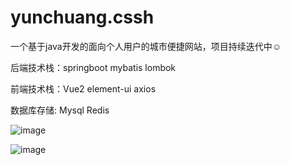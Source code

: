 # yunchuang.cssh
一个基于java开发的面向个人用户的城市便捷网站，项目持续迭代中☺

后端技术栈：springboot mybatis lombok 

前端技术栈：Vue2 element-ui axios

数据库存储: Mysql Redis 

![image](https://user-images.githubusercontent.com/101254599/233832437-9f98f6fd-5b49-4d99-bab9-5b32a192f309.png)

![image](https://user-images.githubusercontent.com/101254599/233832459-ca915e2c-0732-4aca-bb97-1704cbdc4e89.png)
